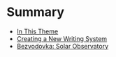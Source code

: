 # Summary

* [In This Theme](README.md)
* [Creating a New Writing System](creating-a-new-writing-system-from-scratch.md)
* [Bezvodovka: Solar Observatory](bezvodovka-solar-observatory.md)


